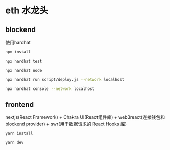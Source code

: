 # eth 水龙头

## blockend
使用hardhat

```sh
npm install

npx hardhat test

npx hardhat node

npx hardhat run script/deploy.js --network localhost

npx hardhat console --network localhost
```

## frontend
nextjs(React Framework) + Chakra UI(React组件库)  + web3react(连接钱包和blockend provider) + swr(用于数据请求的 React Hooks 库)

```sh
yarn install

yarn dev
```
